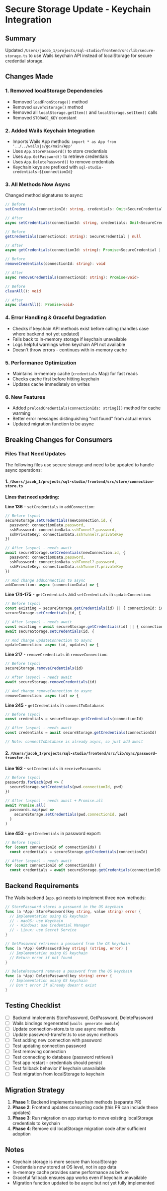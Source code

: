 # Secure Storage Update - Keychain Integration

## Summary

Updated `/Users/jacob_1/projects/sql-studio/frontend/src/lib/secure-storage.ts` to use Wails keychain API instead of localStorage for secure credential storage.

## Changes Made

### 1. Removed localStorage Dependencies
- Removed `loadFromStorage()` method
- Removed `saveToStorage()` method
- Removed all `localStorage.getItem()` and `localStorage.setItem()` calls
- Removed `STORAGE_KEY` constant

### 2. Added Wails Keychain Integration
- Imports Wails App methods: `import * as App from '../../wailsjs/go/main/App'`
- Uses `App.StorePassword()` to store credentials
- Uses `App.GetPassword()` to retrieve credentials
- Uses `App.DeletePassword()` to remove credentials
- Keychain keys are prefixed with `sql-studio-credentials-${connectionId}`

### 3. All Methods Now Async
Changed method signatures to async:
```typescript
// Before
setCredentials(connectionId: string, credentials: Omit<SecureCredential, 'connectionId'>): void

// After
async setCredentials(connectionId: string, credentials: Omit<SecureCredential, 'connectionId'>): Promise<void>

// Before
getCredentials(connectionId: string): SecureCredential | null

// After
async getCredentials(connectionId: string): Promise<SecureCredential | null>

// Before
removeCredentials(connectionId: string): void

// After
async removeCredentials(connectionId: string): Promise<void>

// Before
clearAll(): void

// After
async clearAll(): Promise<void>
```

### 4. Error Handling & Graceful Degradation
- Checks if keychain API methods exist before calling (handles case where backend not yet updated)
- Falls back to in-memory storage if keychain unavailable
- Logs helpful warnings when keychain API not available
- Doesn't throw errors - continues with in-memory cache

### 5. Performance Optimization
- Maintains in-memory cache (`credentials` Map) for fast reads
- Checks cache first before hitting keychain
- Updates cache immediately on writes

### 6. New Features
- Added `preloadCredentials(connectionIds: string[])` method for cache warming
- Better error messages distinguishing "not found" from actual errors
- Updated migration function to be async

## Breaking Changes for Consumers

### Files That Need Updates

The following files use secure storage and need to be updated to handle async operations:

#### 1. `/Users/jacob_1/projects/sql-studio/frontend/src/store/connection-store.ts`

**Lines that need updating:**

**Line 136** - `setCredentials` in `addConnection`:
```typescript
// Before (sync)
secureStorage.setCredentials(newConnection.id, {
  password: connectionData.password,
  sshPassword: connectionData.sshTunnel?.password,
  sshPrivateKey: connectionData.sshTunnel?.privateKey
})

// After (async) - needs await
await secureStorage.setCredentials(newConnection.id, {
  password: connectionData.password,
  sshPassword: connectionData.sshTunnel?.password,
  sshPrivateKey: connectionData.sshTunnel?.privateKey
})

// And change addConnection to async
addConnection: async (connectionData) => {
```

**Line 174-175** - `getCredentials` and `setCredentials` in `updateConnection`:
```typescript
// Before (sync)
const existing = secureStorage.getCredentials(id) || { connectionId: id }
secureStorage.setCredentials(id, {

// After (async) - needs await
const existing = await secureStorage.getCredentials(id) || { connectionId: id }
await secureStorage.setCredentials(id, {

// And change updateConnection to async
updateConnection: async (id, updates) => {
```

**Line 217** - `removeCredentials` in `removeConnection`:
```typescript
// Before (sync)
secureStorage.removeCredentials(id)

// After (async) - needs await
await secureStorage.removeCredentials(id)

// And change removeConnection to async
removeConnection: async (id) => {
```

**Line 245** - `getCredentials` in `connectToDatabase`:
```typescript
// Before (sync)
const credentials = secureStorage.getCredentials(connectionId)

// After (async) - needs await
const credentials = await secureStorage.getCredentials(connectionId)

// Note: connectToDatabase is already async, so just add await
```

#### 2. `/Users/jacob_1/projects/sql-studio/frontend/src/lib/sync/password-transfer.ts`

**Line 162** - `setCredentials` in `receivePasswords`:
```typescript
// Before (sync)
passwords.forEach(pwd => {
  secureStorage.setCredentials(pwd.connectionId, pwd)
})

// After (async) - needs await + Promise.all
await Promise.all(
  passwords.map(pwd =>
    secureStorage.setCredentials(pwd.connectionId, pwd)
  )
)
```

**Line 453** - `getCredentials` in password export:
```typescript
// Before (sync)
for (const connectionId of connectionIds) {
  const credentials = secureStorage.getCredentials(connectionId)

// After (async) - needs await
for (const connectionId of connectionIds) {
  const credentials = await secureStorage.getCredentials(connectionId)
```

## Backend Requirements

The Wails backend (`app.go`) needs to implement three new methods:

```go
// StorePassword stores a password in the OS keychain
func (a *App) StorePassword(key string, value string) error {
  // Implementation using OS keychain
  // - macOS: use Keychain
  // - Windows: use Credential Manager
  // - Linux: use Secret Service
}

// GetPassword retrieves a password from the OS keychain
func (a *App) GetPassword(key string) (string, error) {
  // Implementation using OS keychain
  // Return error if not found
}

// DeletePassword removes a password from the OS keychain
func (a *App) DeletePassword(key string) error {
  // Implementation using OS keychain
  // Don't error if already doesn't exist
}
```

## Testing Checklist

- [ ] Backend implements StorePassword, GetPassword, DeletePassword
- [ ] Wails bindings regenerated (`wails generate module`)
- [ ] Update connection-store.ts to use async methods
- [ ] Update password-transfer.ts to use async methods
- [ ] Test adding new connection with password
- [ ] Test updating connection password
- [ ] Test removing connection
- [ ] Test connecting to database (password retrieval)
- [ ] Test app restart - credentials should persist
- [ ] Test fallback behavior if keychain unavailable
- [ ] Test migration from localStorage to keychain

## Migration Strategy

1. **Phase 1**: Backend implements keychain methods (separate PR)
2. **Phase 2**: Frontend updates consuming code (this PR can include these updates)
3. **Phase 3**: Run migration on app startup to move existing localStorage credentials to keychain
4. **Phase 4**: Remove old localStorage migration code after sufficient adoption

## Notes

- Keychain storage is more secure than localStorage
- Credentials now stored at OS level, not in app data
- In-memory cache provides same performance as before
- Graceful fallback ensures app works even if keychain unavailable
- Migration function updated to be async but not yet fully implemented
